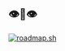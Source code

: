 ##  👁👄👁

<a href="https://roadmap.sh">
  <img src="https://roadmap.sh/card/tall/66f993bac45e253cb055d589?variant=dark" alt="roadmap.sh"/>
</a>

<!--
**Coachsteveee/Coachsteveee** is a ✨ _special_ ✨ repository because its `README.md` (this file) appears on your GitHub profile.

Here are some ideas to get you started:

- 🔭 I’m currently working on ...
- 🌱 I’m currently learning ...
- 👯 I’m looking to collaborate on ...
- 🤔 I’m looking for help with ...
- 💬 Ask me about ...
- 📫 How to reach me: ...
- 😄 Pronouns: ...
- ⚡ Fun fact: ...
-->
